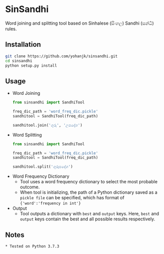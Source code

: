 # SinSandhi

Word joining and splitting tool based on Sinhalese (සිංහල) Sandhi (සන්ධි) rules.

## Installation

```bash
git clone https://github.com/yohanjk/sinsandhi.git
cd sinsandhi
python setup.py install
```

## Usage

* Word Joining
    ```python
    from sinsandhi import SandhiTool
    
    freq_dic_path = 'word_freq_dic.pickle'
    sandhitool = SandhiTool(freq_dic_path)
    
    sandhitool.join('ගුරු', 'උපදේශ')
    ```
* Word Splitting
    ```python
    from sinsandhi import SandhiTool
    
    freq_dic_path = 'word_freq_dic.pickle'
    sandhitool = SandhiTool(freq_dic_path)
    
    sandhitool.split('ගුරූපදේශ')
    ```
* Word Frequency Dictionary
    * Tool uses a word frequency dictionary to select the most probable outcome. 
    * When tool is initializing, the path of a Python dictionary saved as a `pickle file` can be specified, which has format of `{'word':'frequency in int'}`
* Output
    * Tool outputs a dictionary with `best` and `output` keys. Here, `best` and `output` keys contain the best and all possible results respectively.

## Notes
    * Tested on Python 3.7.3